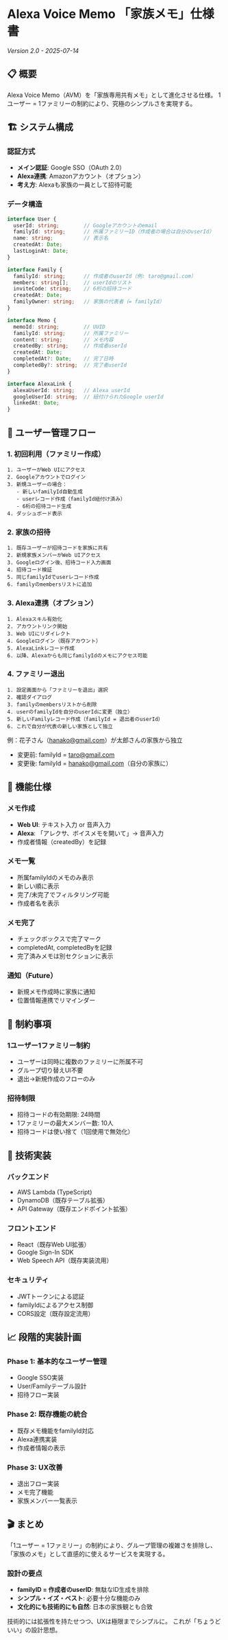# Alexa Voice Memo 「家族メモ」仕様書

*Version 2.0 - 2025-07-14*

## 📋 概要

Alexa Voice Memo（AVM）を「家族専用共有メモ」として進化させる仕様。
1ユーザー = 1ファミリーの制約により、究極のシンプルさを実現する。

## 🏗️ システム構成

### 認証方式
- **メイン認証**: Google SSO（OAuth 2.0）
- **Alexa連携**: Amazonアカウント（オプション）
- **考え方**: Alexaも家族の一員として招待可能

### データ構造

```typescript
interface User {
  userId: string;        // Googleアカウントのemail
  familyId: string;      // 所属ファミリーID（作成者の場合は自分のuserId）
  name: string;          // 表示名
  createdAt: Date;
  lastLoginAt: Date;
}

interface Family {
  familyId: string;      // 作成者のuserId（例: taro@gmail.com）
  members: string[];     // userIdのリスト
  inviteCode: string;    // 6桁の招待コード
  createdAt: Date;
  familyOwner: string;   // 家族の代表者（= familyId）
}

interface Memo {
  memoId: string;        // UUID
  familyId: string;      // 所属ファミリー
  content: string;       // メモ内容
  createdBy: string;     // 作成者userId
  createdAt: Date;
  completedAt?: Date;    // 完了日時
  completedBy?: string;  // 完了者userId
}

interface AlexaLink {
  alexaUserId: string;   // Alexa userId
  googleUserId: string;  // 紐付けられたGoogle userId
  linkedAt: Date;
}
```

## 🔐 ユーザー管理フロー

### 1. 初回利用（ファミリー作成）
```
1. ユーザーがWeb UIにアクセス
2. Googleアカウントでログイン
3. 新規ユーザーの場合：
   - 新しいfamilyId自動生成
   - userレコード作成（familyId紐付け済み）
   - 6桁の招待コード生成
4. ダッシュボード表示
```

### 2. 家族の招待
```
1. 既存ユーザーが招待コードを家族に共有
2. 新規家族メンバーがWeb UIアクセス
3. Googleログイン後、招待コード入力画面
4. 招待コード検証
5. 同じfamilyIdでuserレコード作成
6. familyのmembersリストに追加
```

### 3. Alexa連携（オプション）
```
1. Alexaスキル有効化
2. アカウントリンク開始
3. Web UIにリダイレクト
4. Googleログイン（既存アカウント）
5. AlexaLinkレコード作成
6. 以降、Alexaからも同じfamilyIdのメモにアクセス可能
```

### 4. ファミリー退出
```
1. 設定画面から「ファミリーを退出」選択
2. 確認ダイアログ
3. familyのmembersリストから削除
4. userのfamilyIdを自分のuserIdに変更（独立）
5. 新しいFamilyレコード作成（familyId = 退出者のuserId）
6. これで自分が代表の新しい家族として独立
```

例：花子さん（hanako@gmail.com）が太郎さんの家族から独立
- 変更前: familyId = taro@gmail.com
- 変更後: familyId = hanako@gmail.com（自分の家族に）

## 🎯 機能仕様

### メモ作成
- **Web UI**: テキスト入力 or 音声入力
- **Alexa**: 「アレクサ、ボイスメモを開いて」→ 音声入力
- 作成者情報（createdBy）を記録

### メモ一覧
- 所属familyIdのメモのみ表示
- 新しい順に表示
- 完了/未完了でフィルタリング可能
- 作成者名を表示

### メモ完了
- チェックボックスで完了マーク
- completedAt, completedByを記録
- 完了済みメモは別セクションに表示

### 通知（Future）
- 新規メモ作成時に家族に通知
- 位置情報連携でリマインダー

## 🚫 制約事項

### 1ユーザー1ファミリー制約
- ユーザーは同時に複数のファミリーに所属不可
- グループ切り替えUI不要
- 退出→新規作成のフローのみ

### 招待制限
- 招待コードの有効期限: 24時間
- 1ファミリーの最大メンバー数: 10人
- 招待コードは使い捨て（1回使用で無効化）

## 🔧 技術実装

### バックエンド
- AWS Lambda (TypeScript)
- DynamoDB（既存テーブル拡張）
- API Gateway（既存エンドポイント拡張）

### フロントエンド
- React（既存Web UI拡張）
- Google Sign-In SDK
- Web Speech API（既存実装流用）

### セキュリティ
- JWTトークンによる認証
- familyIdによるアクセス制御
- CORS設定（既存設定流用）

## 📈 段階的実装計画

### Phase 1: 基本的なユーザー管理
- Google SSO実装
- User/Familyテーブル設計
- 招待フロー実装

### Phase 2: 既存機能の統合
- 既存メモ機能をfamilyId対応
- Alexa連携実装
- 作成者情報の表示

### Phase 3: UX改善
- 退出フロー実装
- メモ完了機能
- 家族メンバー一覧表示

## 🎬 まとめ

「1ユーザー = 1ファミリー」の制約により、グループ管理の複雑さを排除し、
「家族のメモ」として直感的に使えるサービスを実現する。

### 設計の要点
- **familyID = 作成者のuserID**: 無駄なID生成を排除
- **シンプル・イズ・ベスト**: 必要十分な機能のみ
- **文化的にも技術的にも自然**: 日本の家族観とも合致

技術的には拡張性を持たせつつ、UXは極限までシンプルに。
これが「ちょうどいい」の設計思想。